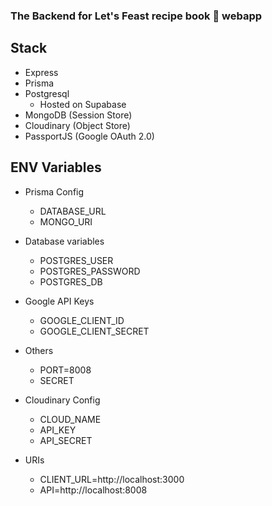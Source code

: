 ### The Backend for Let's Feast recipe book 📑 webapp

## Stack

- Express
- Prisma
- Postgresql
  - Hosted on Supabase
- MongoDB (Session Store)
- Cloudinary (Object Store)
- PassportJS (Google OAuth 2.0)

## ENV Variables

- Prisma Config

  - DATABASE_URL
  - MONGO_URI

- Database variables

  - POSTGRES_USER
  - POSTGRES_PASSWORD
  - POSTGRES_DB

- Google API Keys

  - GOOGLE_CLIENT_ID
  - GOOGLE_CLIENT_SECRET

- Others

  - PORT=8008
  - SECRET

- Cloudinary Config

  - CLOUD_NAME
  - API_KEY
  - API_SECRET

- URIs
  - CLIENT_URL=http://localhost:3000
  - API=http://localhost:8008
